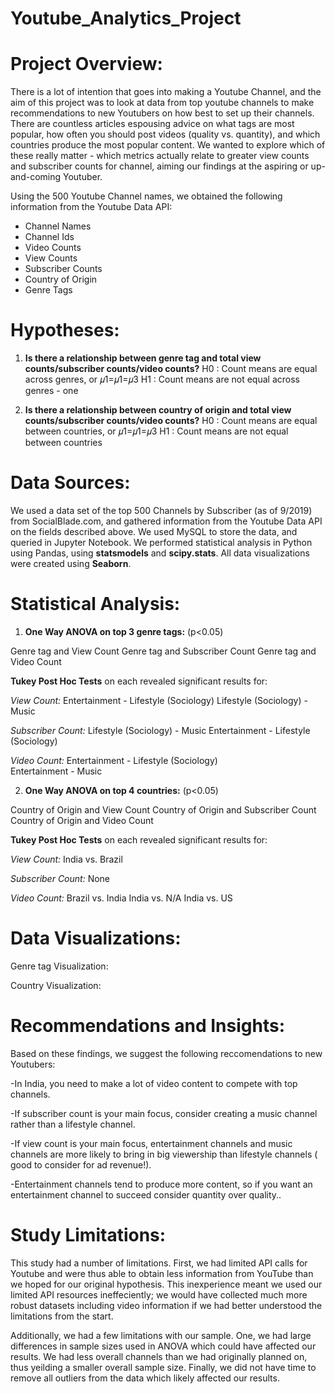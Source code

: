 # Youtube_Analytics_Project

# Project Overview:

There is a lot of intention that goes into making a Youtube Channel, and the aim of this project was to look at data from top youtube channels to make recommendations to new Youtubers on how best to set up their channels. There are countless articles espousing advice on what tags are most popular, how often you should post videos (quality vs. quantity), and which countries produce the most popular content. We wanted to explore which of these really matter - which metrics actually relate to greater view counts and subscriber counts for channel, aiming our findings at the aspiring or up-and-coming Youtuber.

Using the 500 Youtube Channel names, we obtained the following information from the Youtube Data API:

- Channel Names 
- Channel Ids 
- Video Counts 
- View Counts 
- Subscriber Counts 
- Country of Origin 
- Genre Tags

# Hypotheses:

1. **Is there a relationship between genre tag and total view counts/subscriber counts/video counts?**
H0 : Count means are equal across genres, or  𝜇1=𝜇1=𝜇3 
H1 : Count means are not equal across genres - one


2. **Is there a relationship between country of origin and total view counts/subscriber counts/video counts?**
H0 : Count means are equal between countries, or  𝜇1=𝜇1=𝜇3 
H1 : Count means are not equal between countries

# Data Sources:

We used a data set of the top 500 Channels by Subscriber (as of 9/2019) from SocialBlade.com, and gathered information from the Youtube Data API on the fields described above. We used MySQL to store the data, and queried in Jupyter Notebook. We performed statistical analysis in Python using Pandas, using **statsmodels** and **scipy.stats**. All data visualizations were created using **Seaborn**.

# Statistical Analysis:

1. **One Way ANOVA on top 3 genre tags:**
(p<0.05) 

Genre tag and View Count
Genre tag and Subscriber Count
Genre tag and Video Count

**Tukey Post Hoc Tests** on each revealed significant results for:

*View Count:*
Entertainment - Lifestyle (Sociology)
Lifestyle (Sociology) - Music

*Subscriber Count:*
Lifestyle (Sociology) - Music
Entertainment - Lifestyle (Sociology) 

*Video Count:*
Entertainment - Lifestyle (Sociology)    
Entertainment - Music


2. **One Way ANOVA on top 4 countries:**
(p<0.05) 

Country of Origin and View Count
Country of Origin and Subscriber Count
Country of Origin and Video Count

**Tukey Post Hoc Tests** on each revealed significant results for:

*View Count:*
India vs. Brazil

*Subscriber Count:*
None

*Video Count:*
Brazil vs. India
India vs. N/A
India vs. US


# Data Visualizations:

Genre tag Visualization:

Country Visualization:

# Recommendations and Insights:

Based on these findings, we suggest the following reccomendations to new Youtubers:

-In India, you  need to make a lot of video content to compete with top channels.

-If subscriber count is your main focus, consider creating a music channel rather than a lifestyle channel.

-If view count is your main focus, entertainment channels and music channels are more likely to bring in big viewership  than lifestyle channels ( good to consider for ad revenue!).

-Entertainment channels tend to produce more content, so if you want an entertainment channel to succeed consider quantity over quality..

# Study Limitations:

This study had a number of limitations. First, we had limited API calls for Youtube and were thus able to obtain less information from YouTube than we hoped for our original hypothesis. This inexperience meant we used our limited API resources ineffeciently; we would have collected much more robust datasets including video information if we had better understood the limitations from the start.

Additionally, we had a few limitations with our sample. One, we had large differences in sample sizes used in ANOVA which could have affected our results. We had less overall channels than we had originally planned on, thus yeilding a smaller overall sample size. Finally, we did not have time to remove all outliers from the data which likely affected our results.


